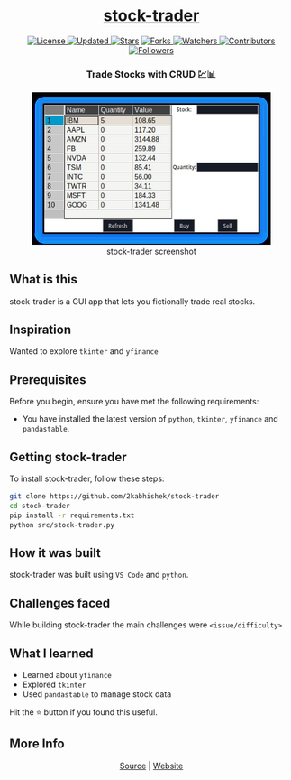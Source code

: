 <div align = "center">

<h1><a href="https://2kabhishek.github.io/stock-trader">stock-trader</a></h1>

<a href="https://github.com/2KAbhishek/stock-trader/blob/main/LICENSE">
<img alt="License" src="https://img.shields.io/github/license/2kabhishek/stock-trader?style=plastic&color=white&label=License"> </a>

<a href="https://github.com/2KAbhishek/stock-trader/pulse">
<img alt="Updated" src="https://img.shields.io/github/last-commit/2kabhishek/stock-trader?style=plastic&color=e30724&label=Updated"> </a>

<a href="https://github.com/2KAbhishek/stock-trader/stargazers">
<img alt="Stars" src="https://img.shields.io/github/stars/2kabhishek/stock-trader?style=plastic&color=00d451&label=Stars"></a>

<a href="https://github.com/2KAbhishek/stock-trader/network/members">
<img alt="Forks" src="https://img.shields.io/github/forks/2kabhishek/stock-trader?style=plastic&color=1688f0&label=Forks"> </a>

<a href="https://github.com/2KAbhishek/stock-trader/watchers">
<img alt="Watchers" src="https://img.shields.io/github/watchers/2kabhishek/stock-trader?style=plastic&color=ff5500&label=Watchers"> </a>

<a href="https://github.com/2KAbhishek/stock-trader/graphs/contributors">
<img alt="Contributors" src="https://img.shields.io/github/contributors/2kabhishek/stock-trader?style=plastic&color=f0f&label=Contributors"> </a>

<a href="https://github.com/2KAbhishek?tab=followers">
<img alt="Followers" src="https://img.shields.io/github/followers/2kabhishek?color=222&style=plastic&label=Followers"> </a>

<h3>Trade Stocks with CRUD 💹📊</h3>

<figure>
  <img src= "images/screenshot.jpg" alt="stock-trader Demo">
  <br/>
  <figcaption>stock-trader screenshot</figcaption>
</figure>

</div>

## What is this

stock-trader is a GUI app that lets you fictionally trade real stocks.

## Inspiration

Wanted to explore `tkinter` and `yfinance`

## Prerequisites

Before you begin, ensure you have met the following requirements:

- You have installed the latest version of `python`, `tkinter`, `yfinance` and `pandastable`.

## Getting stock-trader

To install stock-trader, follow these steps:

```bash
git clone https://github.com/2kabhishek/stock-trader
cd stock-trader
pip install -r requirements.txt
python src/stock-trader.py
```

## How it was built

stock-trader was built using `VS Code` and `python`.

## Challenges faced

While building stock-trader the main challenges were `<issue/difficulty>`

## What I learned

- Learned about `yfinance`
- Explored `tkinter`
- Used `pandastable` to manage stock data

Hit the ⭐ button if you found this useful.

## More Info

<div align="center">

<a href="https://github.com/2KAbhishek/stock-trader">Source</a> | <a href="https://2kabhishek.github.io/stock-trader">Website</a>

</div>
